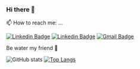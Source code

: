### Hi there 👋

📫 How to reach me: ...

[![Linkedin Badge](https://img.shields.io/badge/-amirzln-3399ff?style=flat-square&logo=Twitter&logoColor=white&link=https://twitter.com/amirzln)](https://twitter.com/amirzln) [![Linkedin Badge](https://img.shields.io/badge/-amirzahlan-blue?style=flat-square&logo=Linkedin&logoColor=white&link=https://www.linkedin.com/in/amirzahlan/)](https://www.linkedin.com/in/amirzahlan/) [![Gmail Badge](https://img.shields.io/badge/-amir.zahlan@gmail.com-c14438?style=flat-square&logo=Gmail&logoColor=white&link=mailto:amir.zahlan@gmail.com)](mailto:amir.zahlan@gmail.com)

Be water my friend :leaves:	


<!--
**amimaro/amimaro** is a ✨ _special_ ✨ repository because its `README.md` (this file) appears on your GitHub profile.

Here are some ideas to get you started:

- 🔭 I’m currently working on ...
- 🌱 I’m currently learning ...
- 👯 I’m looking to collaborate on ...
- 🤔 I’m looking for help with ...
- 💬 Ask me about ...
- 📫 How to reach me: ...
- 😄 Pronouns: ...
- ⚡ Fun fact: ...
-->

![GitHub stats](https://github-readme-stats.vercel.app/api?username=amimaro&count_private=true&show_icons=true&theme=tokyonight)
[![Top Langs](https://github-readme-stats.vercel.app/api/top-langs/?username=amimaro&layout=compact&theme=tokyonight&hide=jupyter%20notebook,php,java,c%23)](https://github.com/anuraghazra/github-readme-stats)
